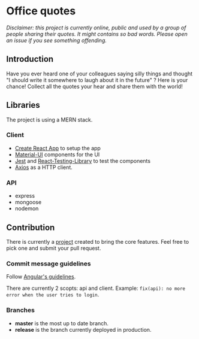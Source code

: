 # Office quotes

_Disclaimer: this project is currently online, public and used by a group of people sharing their quotes.
It might contains so bad words. Please open an issue if you see something offending._

## Introduction

Have you ever heard one of your colleagues saying silly things and thought "I should write it somewhere to laugh about it in the future" ?
Here is your chance! Collect all the quotes your hear and share them with the world!

## Libraries

The project is using a MERN stack.

### Client

- [Create React App](https://github.com/facebook/create-react-app) to setup the app
- [Material-UI](https://material-ui.com/) components for the UI
- [Jest](https://jestjs.io/) and [React-Testing-Library](https://testing-library.com/docs/react-testing-library/intro) to test the components
- [Axios](https://github.com/axios/axios) as a HTTP client.

### API

- express
- mongoose
- nodemon

## Contribution

There is currently a [project](https://github.com/JoffreyLGT/office-quotes/projects/1) created to bring the core features.
Feel free to pick one and submit your pull request.

### Commit message guidelines

Follow [Angular's guidelines](https://github.com/angular/angular/blob/master/CONTRIBUTING.md#-commit-message-guidelines).

There are currently 2 scopts: api and client.
Example: `fix(api): no more error when the user tries to login`.

### Branches

- **master** is the most up to date branch.
- **release** is the branch currently deployed in production.
